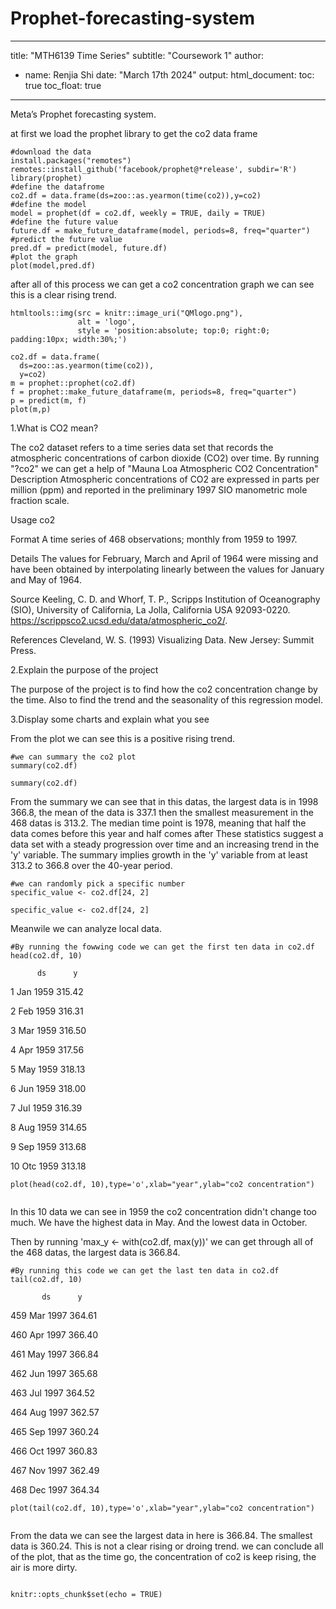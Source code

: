 # Prophet-forecasting-system
---
title: "MTH6139 Time Series"
subtitle: "Coursework 1"
author:
- name: Renjia Shi
date: "March 17th 2024"
output:
  html_document:
    toc: true
    toc_float: true
---


Meta’s Prophet forecasting system.

at first we load the prophet library to get the co2 data frame


```{r eval=FALSE, include=TRUE}
#download the data
install.packages("remotes")
remotes::install_github('facebook/prophet@*release', subdir='R')
library(prophet)
#define the datafrome
co2.df = data.frame(ds=zoo::as.yearmon(time(co2)),y=co2)
#define the model
model = prophet(df = co2.df, weekly = TRUE, daily = TRUE)
#define the future value
future.df = make_future_dataframe(model, periods=8, freq="quarter")
#predict the future value
pred.df = predict(model, future.df)
#plot the graph
plot(model,pred.df)
```



after all of this process we can get a co2 concentration graph
we can see this is a clear rising trend.



```{r, echo=FALSE}
htmltools::img(src = knitr::image_uri("QMlogo.png"), 
               alt = 'logo', 
               style = 'position:absolute; top:0; right:0; padding:10px; width:30%;')

co2.df = data.frame(
  ds=zoo::as.yearmon(time(co2)), 
  y=co2)
m = prophet::prophet(co2.df)
f = prophet::make_future_dataframe(m, periods=8, freq="quarter")
p = predict(m, f)
plot(m,p)

```



1.What is CO2 mean?

  The co2 dataset refers to a time series data set that records the atmospheric concentrations of carbon dioxide (CO2) over time.
  By running "?co2" we can get a help of "Mauna Loa Atmospheric CO2 Concentration"
Description
  Atmospheric concentrations of CO2 are expressed in parts per million (ppm) and reported in the    preliminary 1997 SIO manometric mole fraction scale.


Usage
  co2
  
Format
  A time series of 468 observations; monthly from 1959 to 1997.

Details
  The values for February, March and April of 1964 were missing and have been obtained by interpolating linearly between the values for January and May of 1964.

Source
  Keeling, C. D. and Whorf, T. P., Scripps Institution of Oceanography (SIO), University of California, La Jolla, California USA 92093-0220.
https://scrippsco2.ucsd.edu/data/atmospheric_co2/.

References
  Cleveland, W. S. (1993) Visualizing Data. New Jersey: Summit Press.

2.Explain the purpose of the project

  The purpose of the project is to find how the co2 concentration change by the time. Also to find the trend and the seasonality of this regression model.
  
3.Display some charts and explain what you see

From the plot we can see this is a positive rising trend.


```{r eval=FALSE, include=TRUE}
#we can summary the co2 plot
summary(co2.df)
```

```{r, echo=FALSE}
summary(co2.df)

```
From the summary we can see that in this datas, the largest data is in 1998 366.8, the mean of the data is 337.1 then the smallest measurement in the 468 datas is 313.2.
The median time point is 1978, meaning that half the data comes before this year and half comes after
These statistics suggest a data set with a steady progression over time and an increasing trend in the 'y' variable. The summary implies growth in the 'y' variable from at least 313.2 to 366.8 over the 40-year period.


```{r eval=FALSE, include=TRUE}
#we can randomly pick a specific number
specific_value <- co2.df[24, 2]
```

```{r, echo=FALSE}
specific_value <- co2.df[24, 2]

```



Meanwile we can analyze local data.


```{r eval=FALSE, include=TRUE}
#By running the fowwing code we can get the first ten data in co2.df
head(co2.df, 10)
```




          ds      y
1   Jan 1959   315.42

2   Feb 1959   316.31

3   Mar 1959   316.50

4   Apr 1959   317.56

5   May 1959   318.13

6   Jun 1959   318.00

7   Jul 1959   316.39

8   Aug 1959   314.65

9   Sep 1959   313.68

10  Otc 1959   313.18



```{r, echo=FALSE}
plot(head(co2.df, 10),type='o',xlab="year",ylab="co2 concentration")


```


In this 10 data we can see in 1959 the co2 concentration didn't change too much. We have the highest data in May. And the lowest data in October.

Then by running 'max_y <- with(co2.df, max(y))'
we can get through all of the 468 datas, the largest data is 366.84.






```{r eval=FALSE, include=TRUE}
#By running this code we can get the last ten data in co2.df
tail(co2.df, 10)
```



           ds      y
           
459  Mar 1997  364.61

460  Apr 1997  366.40

461  May 1997  366.84

462  Jun 1997  365.68

463  Jul 1997  364.52

464  Aug 1997  362.57

465  Sep 1997  360.24

466  Oct 1997  360.83

467  Nov 1997  362.49

468  Dec 1997  364.34



```{r, echo=FALSE}
plot(tail(co2.df, 10),type='o',xlab="year",ylab="co2 concentration")


```


 
From the data we can see the largest data in here is 366.84. The smallest data is 360.24.
This is not a clear rising or droing trend.
we can conclude all of the plot, that as the time go, the concentration of co2 is keep rising, the air is more dirty.




```{r setup, include=FALSE}

knitr::opts_chunk$set(echo = TRUE)


```

